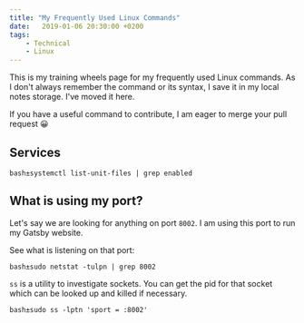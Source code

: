 ```yaml
---
title: "My Frequently Used Linux Commands"
date:   2019-01-06 20:30:00 +0200
tags:
    - Technical
    - Linux
---
```


This is my training wheels page for my frequently used Linux commands.
As I don't always remember the command or its syntax, I save it in my 
local notes storage. I've moved it here. 

If you have a useful command to contribute, I am eager to merge your 
pull request 😀

## Services

`bash±systemctl list-unit-files | grep enabled`

## What is using my port?

Let's say we are looking for anything on port `8002`. 
I am using this port to run my Gatsby website.

See what is listening on that port:

`bash±sudo netstat -tulpn | grep 8002`

`ss` is a utility to investigate sockets. You can get the pid for that 
socket which can be looked up and killed if necessary.

`bash±sudo ss -lptn 'sport = :8002'`